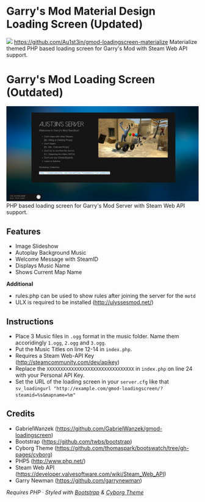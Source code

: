 Garry's Mod Material Design Loading Screen (Updated)
==================

![](https://raw.githubusercontent.com/Au1st3in/gmod-loadingscreen-materialize/master/img/gmod-loadingscreen-materialize.png)
https://github.com/Au1st3in/gmod-loadingscreen-materialize
Materialize themed PHP based loading screen for Garry's Mod with Steam Web API support.


Garry's Mod Loading Screen (Outdated)
==================

![](https://raw.githubusercontent.com/Au1st3in/gmod-loadingscreen/master/gmod-loadingscreen.jpg)
PHP based loading screen for Garry's Mod Server with Steam Web API support.

## Features

- Image Slideshow
- Autoplay Background Music
- Welcome Message with SteamID
- Displays Music Name
- Shows Current Map Name

**Additional**
- rules.php can be used to show rules after joining the server for the `motd`
- ULX is required to be installed (http://ulyssesmod.net/)


## Instructions

* Place 3 Music files in `.ogg` format in the music folder. Name them accoridingly `1.ogg`, `2.ogg` and `3.ogg`.
* Put the Music Titles on line 12-14 in `index.php`.
* Requires a Steam Web-API Key (http://steamcommunity.com/dev/apikey)
* Replace the `XXXXXXXXXXXXXXXXXXXXXXXXXXXXXXXX` in `index.php` on line 24 with your Personal API Key.
* Set the URL of the loading screen in your `server.cfg` like that `sv_loadingurl "http://example.com/gmod-loadingscreen/?steamid=%s&mapname=%m"`

## Credits
* GabrielWanzek (https://github.com/GabrielWanzek/gmod-loadingscreen)
* Bootstrap (https://github.com/twbs/bootstrap)
* Cyborg Theme (https://github.com/thomaspark/bootswatch/tree/gh-pages/cyborg)
* PHP5 (http://www.php.net/)
* Steam Web API (https://developer.valvesoftware.com/wiki/Steam_Web_API)
* Garry Newman (https://github.com/garrynewman)

_Requires PHP_ &middot; _Styled with [Bootstrap](http://getbootstrap.com/) & [Cyborg Theme](http://bootswatch.com/cyborg/)_
